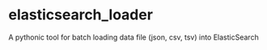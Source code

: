 # elasticsearch_loader
A pythonic tool for batch loading data file (json, csv, tsv) into ElasticSearch
